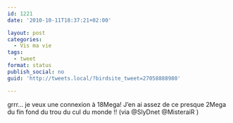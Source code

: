 ```yaml
---
id: 1221
date: '2010-10-11T18:37:21+02:00'

layout: post
categories:
  - Vis ma vie
tags:
  - tweet
format: status
publish_social: no
guid: 'http://tweets.local/?birdsite_tweet=27058888980'

---
```


grrr… je veux une connexion à 18Mega! J’en ai assez de ce presque 2Mega du fin fond du trou du cul du monde !! (via @SlyDnet @MisteraiR )